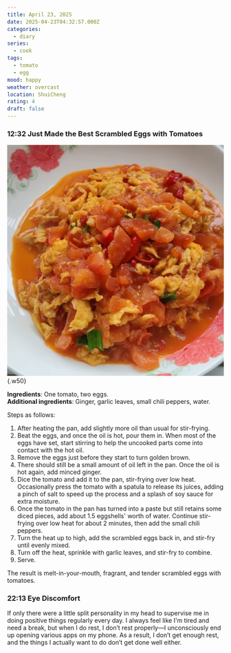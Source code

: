 ```yaml
---
title: April 23, 2025
date: 2025-04-23T04:32:57.000Z
categories:
  - diary
series:
  - cook
tags:
  - tomato
  - egg
mood: happy
weather: overcast
location: ShuiCheng
rating: 4
draft: false
---
```


### 12:32 Just Made the Best Scrambled Eggs with Tomatoes

![Best Scrambled Eggs with Tomatoes](../../../../static/images/diary/最好吃的西红柿炒蛋.png)
{.w50}

**Ingredients**: One tomato, two eggs.  
**Additional ingredients**: Ginger, garlic leaves, small chili peppers, water.

Steps as follows:  
1. After heating the pan, add slightly more oil than usual for stir-frying.  
2. Beat the eggs, and once the oil is hot, pour them in. When most of the eggs have set, start stirring to help the uncooked parts come into contact with the hot oil.  
3. Remove the eggs just before they start to turn golden brown.  
4. There should still be a small amount of oil left in the pan. Once the oil is hot again, add minced ginger.  
5. Dice the tomato and add it to the pan, stir-frying over low heat. Occasionally press the tomato with a spatula to release its juices, adding a pinch of salt to speed up the process and a splash of soy sauce for extra moisture.  
6. Once the tomato in the pan has turned into a paste but still retains some diced pieces, add about 1.5 eggshells' worth of water. Continue stir-frying over low heat for about 2 minutes, then add the small chili peppers.  
7. Turn the heat up to high, add the scrambled eggs back in, and stir-fry until evenly mixed.  
8. Turn off the heat, sprinkle with garlic leaves, and stir-fry to combine.  
9. Serve.  

The result is melt-in-your-mouth, fragrant, and tender scrambled eggs with tomatoes.  

### 22:13 Eye Discomfort

If only there were a little split personality in my head to supervise me in doing positive things regularly every day. I always feel like I'm tired and need a break, but when I do rest, I don’t rest properly—I unconsciously end up opening various apps on my phone. As a result, I don’t get enough rest, and the things I actually want to do don’t get done well either.

